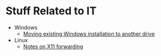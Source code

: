 <!--
Copyright (c) 2014  Thilo Fischer.
This work is licensed under a Creative Commons Attribution-ShareAlike 4.0 International License.
-->

# Stuff Related to IT

* Windows
  * [Moving existing Windows installation to another drive](it/windows/move_win10_to_other_drive.md)
* Linux
  * [Notes on X11 forwarding](it/linux/x11-forwarding_and_sudo.md)
